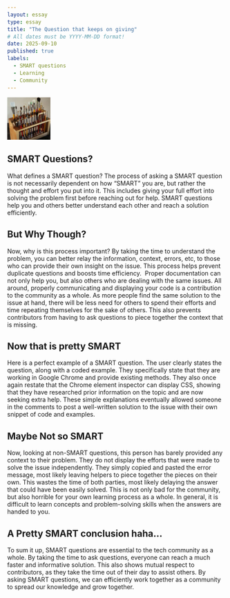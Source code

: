 ```yaml
---
layout: essay
type: essay
title: "The Question that keeps on giving"
# All dates must be YYYY-MM-DD format!
date: 2025-09-10
published: true
labels:
  - SMART questions
  - Learning
  - Community
---
```


<img width="100px" class="rounded float-start pe-4" src="../img/igniting/paintbrushes.jpg">

## SMART Questions?

  What defines a SMART question? The process of asking a SMART question is not necessarily dependent on how “SMART” you are, but rather the thought and effort you put into it. This includes giving your full effort into solving the problem first before reaching out for help. SMART questions help you and others better understand each other and reach a solution efficiently.

## But Why Though?

  Now, why is this process important? By taking the time to understand the problem, you can better relay the information, context, errors, etc, to those who can provide their own insight on the issue. This process helps prevent duplicate questions and boosts time efficiency. 
  Proper documentation can not only help you, but also others who are dealing with the same issues. All around, properly communicating and displaying your code is a contribution to the community as a whole. As more people find the same solution to the issue at hand, there will be less need for others to spend their efforts and time repeating themselves for the sake of others. This also prevents contributors from having to ask questions to piece together the context that is missing. 

  ## Now that is pretty SMART

  Here is a perfect example of a SMART question. The user clearly states the question, along with a coded example. They specifically state that they are working in Google Chrome and provide existing methods. They also once again restate that the Chrome element inspector can display CSS, showing that they have researched prior information on the topic and are now seeking extra help. These simple explanations eventually allowed someone in the comments to post a well-written solution to the issue with their own snippet of code and examples. 

## Maybe Not so SMART

  Now, looking at non-SMART questions, this person has barely provided any  context to their problem. They do not display the efforts that were made to solve the issue independently. They simply copied and pasted the error message, most likely leaving helpers to piece together the pieces on their own. This wastes the time of both parties, most likely delaying the answer that could have been easily solved. This is not only bad for the community, but also horrible for your own learning process as a whole. In general, it is difficult to learn concepts and problem-solving skills when the answers are handed to you.

## A Pretty SMART conclusion haha...

  To sum it up, SMART questions are essential to the tech community as a whole. By taking the time to ask questions, everyone can reach a much faster and informative solution. This also shows mutual respect to contributors, as they take the time out of their day to assist others. By asking SMART questions, we can efficiently work together as a community to spread our knowledge and grow together. 
